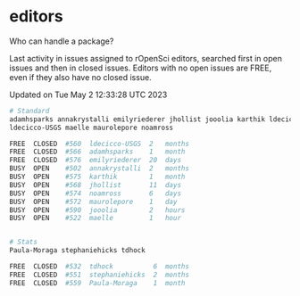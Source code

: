 # editors

Who can handle a package?

Last activity in issues assigned to rOpenSci editors, searched first in open
issues and then in closed issues. Editors with no open issues are FREE, even if
they also have no closed issue.


Updated on Tue May 2 12:33:28 UTC 2023

```bash
# Standard
adamhsparks annakrystalli emilyriederer jhollist jooolia karthik ldecicco
ldecicco-USGS maelle maurolepore noamross

FREE  CLOSED  #560  ldecicco-USGS  2   months
FREE  CLOSED  #566  adamhsparks    1   month
FREE  CLOSED  #576  emilyriederer  20  days
BUSY  OPEN    #502  annakrystalli  2   months
BUSY  OPEN    #575  karthik        1   month
BUSY  OPEN    #568  jhollist       11  days
BUSY  OPEN    #574  noamross       6   days
BUSY  OPEN    #572  maurolepore    1   day
BUSY  OPEN    #590  jooolia        2   hours
BUSY  OPEN    #522  maelle         1   hour


# Stats
Paula-Moraga stephaniehicks tdhock

FREE  CLOSED  #532  tdhock          6  months
FREE  CLOSED  #551  stephaniehicks  2  months
FREE  CLOSED  #559  Paula-Moraga    1  month
```
